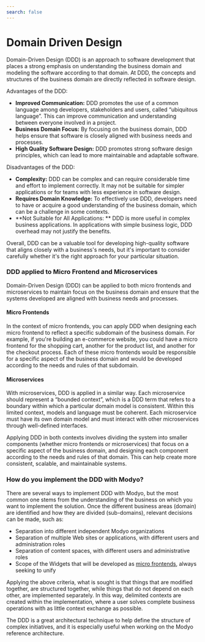 ```yaml
---
search: false
---
```


# Domain Driven Design

Domain-Driven Design (DDD) is an approach to software development that places a strong emphasis on understanding the business domain and modeling the software according to that domain. At DDD, the concepts and structures of the business domain are directly reflected in software design.

Advantages of the DDD:

- **Improved Communication:** DDD promotes the use of a common language among developers, stakeholders and users, called “ubiquitous language”. This can improve communication and understanding between everyone involved in a project.
- **Business Domain Focus:** By focusing on the business domain, DDD helps ensure that software is closely aligned with business needs and processes.
- **High Quality Software Design:** DDD promotes strong software design principles, which can lead to more maintainable and adaptable software.

Disadvantages of the DDD:

- **Complexity:** DDD can be complex and can require considerable time and effort to implement correctly. It may not be suitable for simpler applications or for teams with less experience in software design.
- **Requires Domain Knowledge:** To effectively use DDD, developers need to have or acquire a good understanding of the business domain, which can be a challenge in some contexts.
- **Not Suitable for All Applications: ** DDD is more useful in complex business applications. In applications with simple business logic, DDD overhead may not justify the benefits.

Overall, DDD can be a valuable tool for developing high-quality software that aligns closely with a business's needs, but it's important to consider carefully whether it's the right approach for your particular situation.

### DDD applied to Micro Frontend and Microservices

Domain-Driven Design (DDD) can be applied to both micro frontends and microservices to maintain focus on the business domain and ensure that the systems developed are aligned with business needs and processes.

#### Micro Frontends
In the context of micro frontends, you can apply DDD when designing each micro frontend to reflect a specific subdomain of the business domain. For example, if you're building an e-commerce website, you could have a micro frontend for the shopping cart, another for the product list, and another for the checkout process. Each of these micro frontends would be responsible for a specific aspect of the business domain and would be developed according to the needs and rules of that subdomain.

#### Microservices
With microservices, DDD is applied in a similar way. Each microservice should represent a “bounded context”, which is a DDD term that refers to a boundary within which a particular domain model is consistent. Within this limited context, models and language must be coherent. Each microservice must have its own domain model and must interact with other microservices through well-defined interfaces.


Applying DDD in both contexts involves dividing the system into smaller components (whether micro frontends or microservices) that focus on a specific aspect of the business domain, and designing each component according to the needs and rules of that domain. This can help create more consistent, scalable, and maintainable systems.

### How do you implement the DDD with Modyo?
There are several ways to implement DDD with Modyo, but the most common one stems from the understanding of the business on which you want to implement the solution. Once the different business areas (domain) are identified and how they are divided (sub-domains), relevant decisions can be made, such as:
- Separation into different independent Modyo organizations
- Separation of multiple Web sites or applications, with different users and administration roles
- Separation of content spaces, with different users and administrative roles
- Scope of the Widgets that will be developed as [micro frontends](/en/architecture/patterns/micro-frontend), always seeking to unify 

Applying the above criteria, what is sought is that things that are modified together, are structured together, while things that do not depend on each other, are implemented separately. In this way, delimited contexts are created within the implementation, where a user solves complete business operations with as little context exchange as possible.

The DDD is a great architectural technique to help define the structure of complex initiatives, and it is especially useful when working on the Modyo reference architecture.
